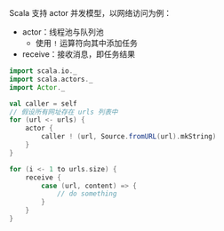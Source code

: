 Scala 支持 actor 并发模型，以网络访问为例：
- actor：线程池与队列池
	- 使用 `!` 运算符向其中添加任务
- receive：接收消息，即任务结果

```scala
import scala.io._
import scala.actors._
import Actor._

val caller = self
// 假设所有网址存在 urls 列表中
for (url <- urls) {
    actor {
        caller ! (url, Source.fromURL(url).mkString)
    }
}

for (i <- 1 to urls.size) {
    receive {
        case (url, content) => {
            // do something
        }
    }
}
```
